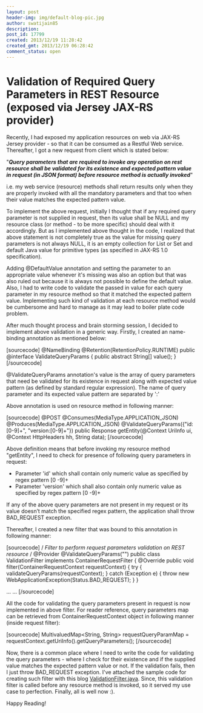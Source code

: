 ```yaml
---
layout: post
header-img: img/default-blog-pic.jpg
author: swatijain85
description: 
post_id: 17799
created: 2013/12/19 11:28:42
created_gmt: 2013/12/19 06:28:42
comment_status: open
---
```


# Validation of Required Query Parameters in REST Resource (exposed via Jersey JAX-RS provider)

<p>Recently, I had exposed my application resources on web via JAX-RS Jersey provider - so that it can be consumed as a Restful Web service. Thereafter, I got a new request from client which is stated below:</p>
<p>"<em><strong>Query parameters that are required to invoke any operation on rest resource shall be validated for its existence and expected pattern value in request (in JSON format) before resource method is actually invoked</strong></em>"</p>
<p>i.e. my web service (resource) methods shall return results only when they are properly invoked with all the mandatory parameters and that too when their value matches the expected pattern value.<!--more--></p>
<p>To implement the above request, initially I thought that if any required query parameter is not supplied in request, then its value shall be NULL and my resource class (or method - to be more specific) should deal with it accordingly. But as I implemented above thought in the code, I realized that above statement is not completely true as the value for missing query parameters is not always NULL, it is an empty collection for List or Set and default Java value for primitive types (as specified in JAX-RS 1.0 specification).</p>
<p>Adding @DefaultValue annotation and setting the parameter to an appropriate value whenever it's missing was also an option but that was also ruled out because it is always not possible to define the default value. Also, I had to write code to validate the passed in value for each query parameter in my resource method so that it matched the expected pattern value. Implementing such kind of validation at each resource method would be cumbersome and hard to manage as it may lead to boiler plate code problem.</p>
<p>After much thought process and brain storming session, I decided to implement above validation in a generic way. Firstly, I created an name-binding annotation as mentioned below:</p>
<p>[sourcecode]
@NameBinding @Retention(RetentionPolicy.RUNTIME)
public @interface ValidateQueryParams {
public abstract String[] value();
}
[/sourcecode]</p>
<p>@ValidateQueryParams annotation's value is the array of query parameters that need be validated for its existence in request along with expected value pattern (as defined by standard regular expression). The name of query parameter and its expected value pattern are separated by ':'</p>
<p>Above annotation is used on resource method in following manner:</p>
<p>[sourcecode]
@POST
@Consumes(MediaType.APPLICATION_JSON) @Produces(MediaType.APPLICATION_JSON)
@ValidateQueryParams({&quot;id:[0-9]+&quot;, &quot;version:[0-9]+&quot;})
public Response getEntity(@Context UriInfo ui, @Context HttpHeaders hh, String data);
[/sourcecode]</p>
<p>Above definition means that before invoking my resource method "getEntity", I need to check for presence of following query parameters in request:</p>
<ul>
<li>Parameter 'id' which shall contain only numeric value as specified by regex pattern [0 -9]+</li>
<li>Parameter 'version' which shall also contain only numeric value as specified by regex pattern [0 -9]+</li>
</ul>
<p>If any of the above query parameters are not present in my request or its value doesn’t match the specified regex pattern, the application shall throw BAD_REQUEST exception.</p>
<p>Thereafter, I created a new filter that was bound to this annotation in following manner:</p>
<p>[sourcecode]
/<em><em>
</em> Filter to perform request parameters validation on REST resource </em>
<em> </em>/
@Provider
@ValidateQueryParams(&quot;&quot;)
public class ValidationFilter implements ContainerRequestFilter {
@Override
public void filter(ContainerRequestContext requestContext) {
   try {
      validateQueryParams(requestContext);
   } catch (Exception e) {
      throw new WebApplicationException(Status.BAD_REQUEST);
   }
}</p>
<p>...
...
[/sourcecode]</p>
<p>All the code for validating the query parameters present in request is now implemented in above filter.
For reader reference, query parameters map can be retrieved from ContainerRequestContext object in following manner (inside request filter):</p>
<p>[sourcecode]
MultivaluedMap&lt;String, String&gt; requestQueryParamMap = requestContext.getUriInfo().getQueryParameters();
[/sourcecode]</p>
<p>Now, there is a common place where I need to write the code for validating the query parameters - where I check for their existence and if the supplied value matches the expected pattern value or not. If the validation fails, then I just throw BAD_REQUEST exception. I've attached the sample code for creating such filter with this blog <a href="http://xebee.xebia.in/wp-content/uploads/2013/12/ValidationFilter.java_.txt">ValidationFilter.java</a>. Since, this validation filter is called before any resource method is invoked, so it served my use case to perfection. Finally, all is well now :).</p>
<p>Happy Reading!</p>